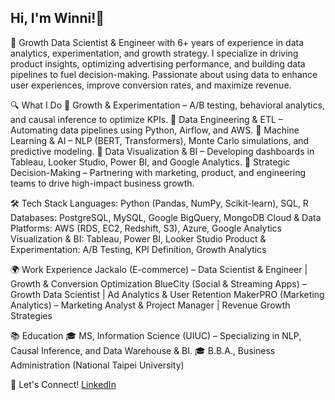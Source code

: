 ## Hi, I'm Winni!👋

<!--
**winni50927/winni50927** is a ✨ _special_ ✨ repository because its `README.md` (this file) appears on your GitHub profile.

Here are some ideas to get you started:

- 🔭 I’m currently working on ...
- 🌱 I’m currently learning ...
- 👯 I’m looking to collaborate on ...
- 🤔 I’m looking for help with ...
- 💬 Ask me about ...
- 📫 How to reach me: ...
- 😄 Pronouns: ...
- ⚡ Fun fact: ...
-->
🚀 Growth Data Scientist & Engineer with 6+ years of experience in data analytics, experimentation, and growth strategy. I specialize in driving product insights, optimizing advertising performance, and building data pipelines to fuel decision-making. Passionate about using data to enhance user experiences, improve conversion rates, and maximize revenue.

🔍 What I Do
🔹 Growth & Experimentation – A/B testing, behavioral analytics, and causal inference to optimize KPIs.
🔹 Data Engineering & ETL – Automating data pipelines using Python, Airflow, and AWS.
🔹 Machine Learning & AI – NLP (BERT, Transformers), Monte Carlo simulations, and predictive modeling.
🔹 Data Visualization & BI – Developing dashboards in Tableau, Looker Studio, Power BI, and Google Analytics.
🔹 Strategic Decision-Making – Partnering with marketing, product, and engineering teams to drive high-impact business growth.

🛠 Tech Stack
Languages: Python (Pandas, NumPy, Scikit-learn), SQL, R
Databases: PostgreSQL, MySQL, Google BigQuery, MongoDB
Cloud & Data Platforms: AWS (RDS, EC2, Redshift, S3), Azure, Google Analytics
Visualization & BI: Tableau, Power BI, Looker Studio
Product & Experimentation: A/B Testing, KPI Definition, Growth Analytics


🌍 Work Experience
Jackalo (E-commerce) – Data Scientist & Engineer | Growth & Conversion Optimization
BlueCity (Social & Streaming Apps) – Growth Data Scientist | Ad Analytics & User Retention
MakerPRO (Marketing Analytics) – Marketing Analyst & Project Manager | Revenue Growth Strategies

📚 Education
🎓 MS, Information Science (UIUC) – Specializing in NLP, Causal Inference, and Data Warehouse & BI.
🎓 B.B.A., Business Administration (National Taipei University)

👋 Let's Connect!
[LinkedIn](https://linkedin.com/in/jui-fang-winni-hsu-0789a9128) 

